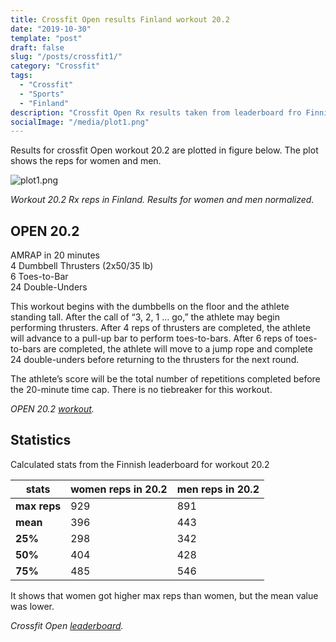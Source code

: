 ```yaml
---
title: Crossfit Open results Finland workout 20.2
date: "2019-10-30"
template: "post"
draft: false
slug: "/posts/crossfit1/"
category: "Crossfit"
tags:
  - "Crossfit"
  - "Sports"
  - "Finland"
description: "Crossfit Open Rx results taken from leaderboard fro Finnish athletes."
socialImage: "/media/plot1.png"
---
```


<!-- - [The first transition](#the-first-transition)
- [The digital age](#the-digital-age)
- [Loss of humanity through transitions](#loss-of-humanity-through-transitions)
- [Chasing perfection](#chasing-perfection) -->

Results for crossfit Open workout 20.2 are plotted in figure below. The plot shows the reps for women and men.

![plot1.png](/media/plot1.png)

*Workout 20.2 Rx reps in Finland. Results for women and men normalized.*


## OPEN 20.2

AMRAP in 20 minutes\
4 Dumbbell Thrusters (2x50/35 lb)\
6 Toes-to-Bar\
24 Double-Unders

This workout begins with the dumbbells on the floor and the athlete standing tall. After the call of “3, 2, 1 … go,” the athlete may begin performing thrusters. After 4 reps of thrusters are completed, the athlete will advance to a pull-up bar to perform toes-to-bars. After 6 reps of toes-to-bars are completed, the athlete will move to a jump rope and complete 24 double-unders before returning to the thrusters for the next round.

The athlete’s score will be the total number of repetitions completed before the 20-minute time cap. There is no tiebreaker for this workout.

*OPEN 20.2 [workout](https://wodwell.com/wod/open-20-2/).*

## Statistics

Calculated stats from the Finnish leaderboard for workout 20.2

stats  | women reps in 20.2 | men reps in 20.2
--- | --- | ---
**max reps** | 929| 891
**mean** | 396| 443
**25%** | 298| 342
**50%** | 404| 428
**75%** | 485| 546

It shows that women got higher max reps than women, but the mean value was lower.

<!--
> In the new computer age the proliferation of typefaces and type manipulations represents a new level of visual pollution threatening our culture. Out of thousands of typefaces, all we need are a few basic ones, and trash the rest.
>
— Massimo Vignelli

Typography is not about typefaces. It’s not about what looks best, it’s about

## Loss of humanity through transitions

Each transition took away a part of humanity from written language. Handwritten
 -->
 <!--
<figure>
	<blockquote>
		<p>Knowledge of the quality of a typeface is of the greatest importance for the functional, aesthetic and psychological effect.</p>
		<footer>
			<cite>— Josef Mueller-Brockmann</cite>
		</footer>
	</blockquote>
</figure>
 -->
<!--
Typefaces don’t look handmade these days. And that’s all right. They don’t have

> Humane typography will often be comparatively rough and even uncouth; but while a certain uncouthness does not seriously matter in humane works, uncouthness has no excuse whatever in the productions of the machine.
>
> — Eric Gill

We’ve come close to “perfection” in the last five centuries. The letters are crisp and without rough edges. We print our compositions with high–precision printers on a high quality, machine made paper.

![type-through-time.jpg](/media/type-through-time.jpg)

*Type through 5 centuries.*

We lost a part of ourselves because of this chase after perfection. We forgot

## Chasing perfection

Human beings aren’t perfect. Perfection is something that will always elude us. -->

*Crossfit Open [leaderboard](https://games.crossfit.com/leaderboard/open/2020?view=0&division=1&citizenship=FI&citizenship_display=Finland&scaled=0&sort=0).*
